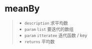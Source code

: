 # meanBy

> - `description` 求平均数
> - `param` `list` 要迭代的数组
> - `param` `itteratee` 迭代函数 / key
> - `returns` 平均数
